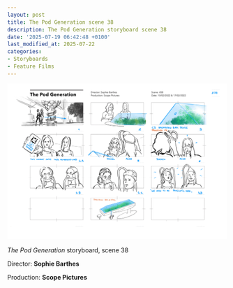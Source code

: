 ```yaml
---
layout: post
title: The Pod Generation scene 38
description: The Pod Generation storyboard scene 38
date: '2025-07-19 06:42:48 +0100'
last_modified_at: 2025-07-22
categories:
- Storyboards
- Feature Films
---
```



![The Pod Generation storyboard scene 38](/images/The_Pod_Generation_Storyboard_Scene_38.png)


*The Pod Generation* storyboard, scene 38

Director: **Sophie Barthes**

Production: **Scope Pictures**